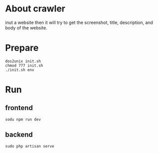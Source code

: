 # About crawler
inut a website then it will try to get the screenshot, title, description, and body of the website.

# Prepare
```
dos2unix init.sh
chmod 777 init.sh
./init.sh env
```

# Run
## frontend
```
sodu npm run dev
```
## backend
```
sudo php artisan serve
```